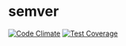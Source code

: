 # semver

[![Code Climate](https://codeclimate.com/github/REZ1DENT3/semver/badges/gpa.svg)](https://codeclimate.com/github/REZ1DENT3/semver)
[![Test Coverage](https://codeclimate.com/github/REZ1DENT3/semver/badges/coverage.svg)](https://codeclimate.com/github/REZ1DENT3/semver/coverage)
